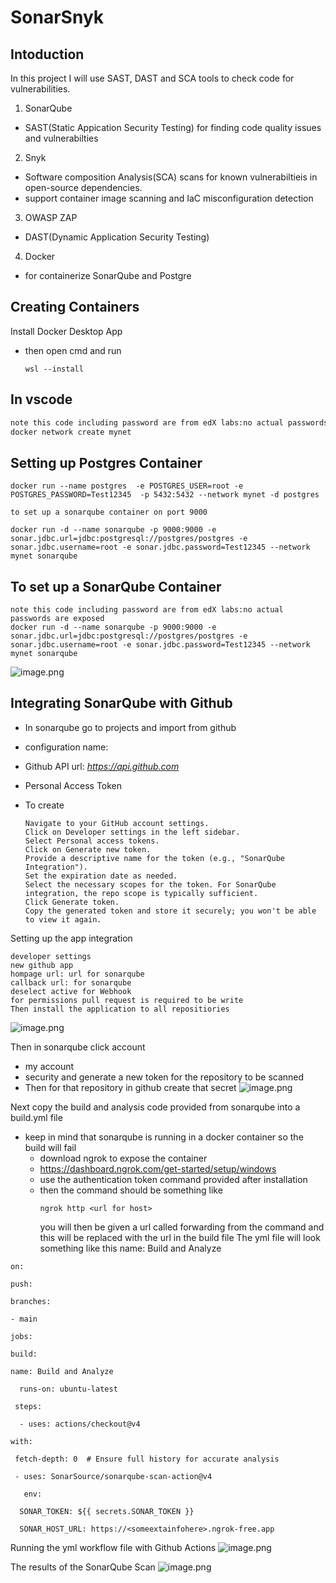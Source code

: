 # SonarSnyk
## Intoduction

In this project I will use SAST, DAST and SCA tools to check code for vulnerabilities.

1. SonarQube
- SAST(Static Appication Security Testing) for finding code quality issues and vulnerabilties
2. Snyk
- Software composition Analysis(SCA) scans for known vulnerabiltieis in open-source dependencies.
- support container image scanning and IaC misconfiguration detection
3. OWASP ZAP
- DAST(Dynamic Application Security Testing)
4. Docker
- for containerize SonarQube and Postgre


## Creating Containers 
Install Docker Desktop App
- then open cmd and run
  ```
  wsl --install
  ```
  
## In vscode 
```sh
note this code including password are from edX labs:no actual passwords are exposed 
docker network create mynet
```
## Setting up Postgres Container
```
docker run --name postgres  -e POSTGRES_USER=root -e POSTGRES_PASSWORD=Test12345  -p 5432:5432 --network mynet -d postgres

to set up a sonarqube container on port 9000

docker run -d --name sonarqube -p 9000:9000 -e sonar.jdbc.url=jdbc:postgresql://postgres/postgres -e sonar.jdbc.username=root -e sonar.jdbc.password=Test12345 --network mynet sonarqube
```
## To set up a SonarQube Container

```
note this code including password are from edX labs:no actual passwords are exposed 
docker run -d --name sonarqube -p 9000:9000 -e sonar.jdbc.url=jdbc:postgresql://postgres/postgres -e sonar.jdbc.username=root -e sonar.jdbc.password=Test12345 --network mynet sonarqube
```

![image.png](https://prod-files-secure.s3.us-west-2.amazonaws.com/fbb6c630-6f61-42ea-9714-a8c95091b6fc/13384c3c-14ae-451d-9f13-5be67976cf0c/image.png)

## Integrating SonarQube with Github
- In sonarqube go to projects and import from github

- configuration name: 
- Github API url: *https://api.github.com*
- Personal Access Token
- To create
  ```
  Navigate to your GitHub account settings.
  Click on Developer settings in the left sidebar.
  Select Personal access tokens.
  Click on Generate new token.
  Provide a descriptive name for the token (e.g., "SonarQube Integration").
  Set the expiration date as needed.
  Select the necessary scopes for the token. For SonarQube integration, the repo scope is typically sufficient.
  Click Generate token.
  Copy the generated token and store it securely; you won't be able to view it again.
   ```
Setting up the app integration 
```
developer settings
new github app
hompage url: url for sonarqube
callback url: for sonarqube
deselect active for Webhook
for permissions pull request is required to be write
Then install the application to all repositiories
```
![image.png](https://prod-files-secure.s3.us-west-2.amazonaws.com/fbb6c630-6f61-42ea-9714-a8c95091b6fc/06d13c8d-3f35-4af7-bf24-8e66fd8d7f88/image.png)

Then in sonarqube click account 

- my account
- security and generate a new token for the repository to be scanned
- Then for that repository in github create that secret
![image.png](https://prod-files-secure.s3.us-west-2.amazonaws.com/fbb6c630-6f61-42ea-9714-a8c95091b6fc/643d50ac-723a-4d0c-baaf-71ab4e835989/image.png)


Next copy the build and analysis code provided from sonarqube into a build.yml file 
- keep in mind that sonarqube is running in a docker container so the build will fail
    - download ngrok to expose the container
    - https://dashboard.ngrok.com/get-started/setup/windows
    - use the authentication token command provided after installation
    - then the command should be something like
      ```
      ngrok http <url for host>
      ```
      you will then be given a url called forwarding from the command and this will be replaced with the url in the build file
The yml file will look something like this
name: Build and Analyze
```
on:  

push:    

branches:      

- main

jobs:  

build:   

name: Build and Analyze  

  runs-on: ubuntu-latest   

 steps:    

  - uses: actions/checkout@v4        

with:         

 fetch-depth: 0  # Ensure full history for accurate analysis     

 - uses: SonarSource/sonarqube-scan-action@v4     

   env:        

  SONAR_TOKEN: ${{ secrets.SONAR_TOKEN }}       

  SONAR_HOST_URL: https://<someextainfohere>.ngrok-free.app

  ```
Running the yml workflow file with Github Actions
![image.png](attachment:f15cdc08-a097-417f-8439-dbc07268a88f:image.png)

The results of the SonarQube Scan
![image.png](attachment:8bc989ae-d581-44ad-951e-209b57fd0a37:image.png)
